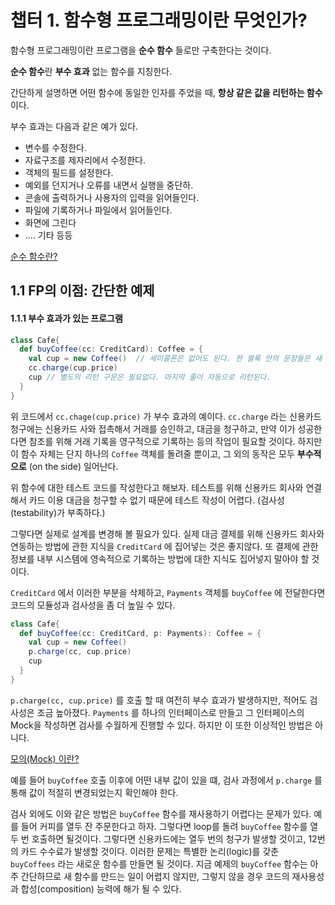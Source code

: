 # 챕터 1. 함수형 프로그래밍이란 무엇인가?

함수형 프로그래밍이란 프로그램을 **순수 함수** 들로만 구축한다는 것이다.

**순수 함수**란 **부수 효과** 없는 함수를 지칭한다.

간단하게 설명하면 어떤 함수에 동일한 인자를 주었을 때, **항상 같은 값을 리턴하는 함수**이다.

부수 효과는 다음과 같은 예가 있다.

* 변수를 수정한다.
* 자료구조를 제자리에서 수정한다.
* 객체의 필드를 설정한다.
* 예외를 던지거나 오류를 내면서 실행을 중단하.
* 콘솔에 출력하거나 사용자의 입력을 읽어들인다.
* 파일에 기록하거나 파일에서 읽어들인다.
* 화면에 그린다
* .... 기타 등등

[순수 함수란?](https://jeong-pro.tistory.com/23)

## 1.1 FP의 이점: 간단한 예제

#### 1.1.1 부수 효과가 있는 프로그램

```scala
class Cafe{
  def buyCoffee(cc: CreditCard): Coffee = {
    val cup = new Coffee()	// 세미콜론은 없어도 된다. 한 블록 안의 문장들은 새 줄로 구분된다.
    cc.charge(cup.price)
    cup	// 별도의 리턴 구문은 필요없다. 마지막 줄이 자동으로 리턴된다.
  }
}
```

위 코드에서 `cc.chage(cup.price)` 가 부수 효과의 예이다. `cc.charge` 라는 신용카드 청구에는 신용카드 사와 접촉해서 거래를 승인하고, 대금을 청구하고, 만약 이가 성공한다면 참조를 위해 거래 기록을 영구적으로 기록하는 등의 작업이 필요할 것이다. 하지만 이 함수 자체는 단지 하나의 `Coffee` 객체를 돌려줄 뿐이고, 그 외의 동작은 모두 **부수적으로** (on the side) 일어난다.

위 함수에 대한 테스트 코드를 작성한다고 해보자. 테스트를 위해 신용카드 회사와 연결해서 카드 이용 대금을 청구할 수 없기 때문에 테스트 작성이 어렵다. (검사성(testability)가 부족하다.)

그렇다면 실제로 설계를 변경해 볼 필요가 있다. 실제 대금 결제를 위해 신용카드 회사와 연동하는 방법에 관한 지식을 `CreditCard` 에 집어넣는 것은 좋지않다. 또 결제에 관한 정보를 내부 시스템에 영속적으로 기록하는 방법에 대한 지식도 집어넣지 말아야 할 것이다. 

`CreditCard` 에서 이러한 부분을 삭제하고,  `Payments` 객체를 `buyCoffee` 에 전달한다면 코드의 모듈성과 검사성을 좀 더 높일 수 있다.

```scala
class Cafe{
  def buyCoffee(cc: CreditCard, p: Payments): Coffee = {
    val cup = new Coffee()
    p.charge(cc, cup.price)
    cup
  }
}
```

`p.charge(cc, cup.price)` 를 호출 할 때 여전히 부수 효과가 발생하지만, 적어도 검사성은 조금 높아졌다. `Payments` 를 하나의 인터페이스로 만들고 그 인터페이스의 Mock을 작성하면 검사를 수월하게 진행할 수 있다. 하지만 이 또한 이상적인 방법은 아니다. 

[모의(Mock) 이란?](http://www.incodom.kr/Mock)

예를 들어 `buyCoffee` 호출 이후에 어떤 내부 값이 있을 떄, 검사 과정에서 `p.charge` 를 통해 값이 적절히 변경되었는지 확인해야 한다.

검사 외에도 이와 같은 방법은 `buyCoffee` 함수를 재사용하기 어렵다는 문제가 있다. 예를 들어 커피를 열두 잔 주문한다고 하자. 그렇다면 loop를 돌려 `buyCoffee` 함수를 열두 번 호출하면 될것이다.  그렇다면 신용카드에는 열두 번의 청구가 발생할 것이고, 12번의 카드 수수료가 발생할 것이다. 이러한 문제는 특별한 논리(logic)를 갖춘 `buyCoffees` 라는 새로운 함수를 만들면 될 것이다. 지금 예제의 `buyCoffee` 함수는 아주 간단하므로 새 함수를 만드는 일이 어렵지 않지만, 그렇지 않을 경우 코드의 재사용성과 합성(composition) 능력에 해가 될 수 있다.





